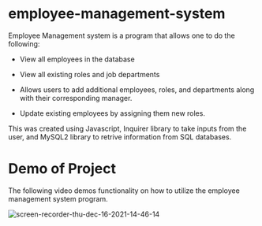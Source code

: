 # employee-management-system

Employee Management system is a program that allows one to do the following:

- View all employees in the database

- View all existing roles and job departments

- Allows users to add additional employees, roles, and departments along with their corresponding manager.

- Update existing employees by assigning them new roles.

This was created using Javascript, Inquirer library to take inputs from the user, and MySQL2 library to retrive information from SQL databases.

# Demo of Project

The following video demos functionality on how to utilize the employee management system program.

![screen-recorder-thu-dec-16-2021-14-46-14](./assets/images/screen-recorder-thu-dec-16-2021-14-46-14.gif)
